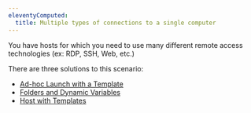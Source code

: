 ```yaml
---
eleventyComputed:
  title: Multiple types of connections to a single computer
---
```

You have hosts for which you need to use many different remote access technologies (ex: RDP, SSH, Web, etc.)

There are three solutions to this scenario:

* [Ad-hoc Launch with a Template](/rdm/kb/rdm-windows/how-to-articles/adhoc-launch-with-template/)  
* [Folders and Dynamic Variables](/rdm/kb/rdm-windows/how-to-articles/multiple-types-connections/folders-dynamic-variables/)  
* [Host with Templates](/rdm/kb/rdm-windows/how-to-articles/multiple-types-connections/host-with-templates/)
